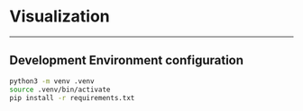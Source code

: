 # Visualization

---

## Development Environment configuration

```bash
python3 -m venv .venv
source .venv/bin/activate
pip install -r requirements.txt
```

